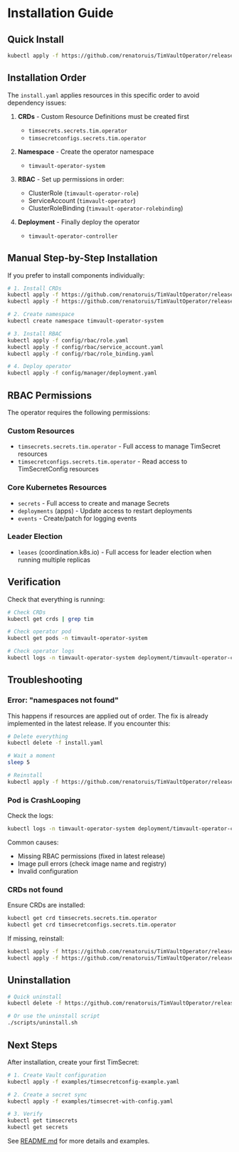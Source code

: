 # Installation Guide

## Quick Install

```bash
kubectl apply -f https://github.com/renatoruis/TimVaultOperator/releases/latest/download/install.yaml
```

## Installation Order

The `install.yaml` applies resources in this specific order to avoid dependency issues:

1. **CRDs** - Custom Resource Definitions must be created first
   - `timsecrets.secrets.tim.operator`
   - `timsecretconfigs.secrets.tim.operator`

2. **Namespace** - Create the operator namespace
   - `timvault-operator-system`

3. **RBAC** - Set up permissions in order:
   - ClusterRole (`timvault-operator-role`)
   - ServiceAccount (`timvault-operator`)
   - ClusterRoleBinding (`timvault-operator-rolebinding`)

4. **Deployment** - Finally deploy the operator
   - `timvault-operator-controller`

## Manual Step-by-Step Installation

If you prefer to install components individually:

```bash
# 1. Install CRDs
kubectl apply -f https://github.com/renatoruis/TimVaultOperator/releases/latest/download/timsecret-crd.yaml
kubectl apply -f https://github.com/renatoruis/TimVaultOperator/releases/latest/download/timsecretconfig-crd.yaml

# 2. Create namespace
kubectl create namespace timvault-operator-system

# 3. Install RBAC
kubectl apply -f config/rbac/role.yaml
kubectl apply -f config/rbac/service_account.yaml
kubectl apply -f config/rbac/role_binding.yaml

# 4. Deploy operator
kubectl apply -f config/manager/deployment.yaml
```

## RBAC Permissions

The operator requires the following permissions:

### Custom Resources
- `timsecrets.secrets.tim.operator` - Full access to manage TimSecret resources
- `timsecretconfigs.secrets.tim.operator` - Read access to TimSecretConfig resources

### Core Kubernetes Resources
- `secrets` - Full access to create and manage Secrets
- `deployments` (apps) - Update access to restart deployments
- `events` - Create/patch for logging events

### Leader Election
- `leases` (coordination.k8s.io) - Full access for leader election when running multiple replicas

## Verification

Check that everything is running:

```bash
# Check CRDs
kubectl get crds | grep tim

# Check operator pod
kubectl get pods -n timvault-operator-system

# Check operator logs
kubectl logs -n timvault-operator-system deployment/timvault-operator-controller
```

## Troubleshooting

### Error: "namespaces not found"

This happens if resources are applied out of order. The fix is already implemented in the latest release. If you encounter this:

```bash
# Delete everything
kubectl delete -f install.yaml

# Wait a moment
sleep 5

# Reinstall
kubectl apply -f https://github.com/renatoruis/TimVaultOperator/releases/latest/download/install.yaml
```

### Pod is CrashLooping

Check the logs:
```bash
kubectl logs -n timvault-operator-system deployment/timvault-operator-controller
```

Common causes:
- Missing RBAC permissions (fixed in latest release)
- Image pull errors (check image name and registry)
- Invalid configuration

### CRDs not found

Ensure CRDs are installed:
```bash
kubectl get crd timsecrets.secrets.tim.operator
kubectl get crd timsecretconfigs.secrets.tim.operator
```

If missing, reinstall:
```bash
kubectl apply -f https://github.com/renatoruis/TimVaultOperator/releases/latest/download/timsecret-crd.yaml
kubectl apply -f https://github.com/renatoruis/TimVaultOperator/releases/latest/download/timsecretconfig-crd.yaml
```

## Uninstallation

```bash
# Quick uninstall
kubectl delete -f https://github.com/renatoruis/TimVaultOperator/releases/latest/download/install.yaml

# Or use the uninstall script
./scripts/uninstall.sh
```

## Next Steps

After installation, create your first TimSecret:

```bash
# 1. Create Vault configuration
kubectl apply -f examples/timsecretconfig-example.yaml

# 2. Create a secret sync
kubectl apply -f examples/timsecret-with-config.yaml

# 3. Verify
kubectl get timsecrets
kubectl get secrets
```

See [README.md](README.md) for more details and examples.

